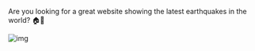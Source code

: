Are you looking for a great website showing the latest earthquakes in the world? 🏠🫵

![img](https://github.com/EmirhanBarlas/earthquake/assets/133690166/7375665f-ffa6-403e-932f-265708b18697)
